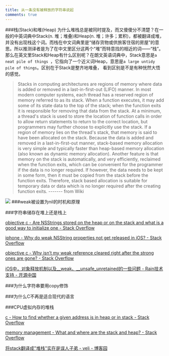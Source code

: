 ```yaml
---
title: 从一条没有被释放的字符串说起
comments: true
---
```


###栈(Stack)和堆(Heap)
为什么堆栈总是被同时提及，而又傻傻分不清楚？在一般的中英词典中Stack(n. 堆；堆叠)和Heap(n. 堆；许多；累积)，都被翻译成堆，并没有出现栈这个词。而栈在中文词典里是“储存货物或供旅客住宿的房屋”的意思。所以推测译者是为了在中文里区分这两个“堆”而特意找的相近的词——“栈”。
那么在英文里Stack和Heap有什么区别呢？在朗文英语词典中，Stack意思是`a neat pile of things `，它指向了一个近义词Heap，意思是`a large untidy pile of things`。区别在于Stack是整齐地堆叠，
看到区别是不是有种恍然大悟的感觉。

> Stacks in computing architectures are regions of memory where data is added or removed in a last-in-first-out (LIFO) manner.
In most modern computer systems, each thread has a reserved region of memory referred to as its stack. When a function executes, it may add some of its state data to the top of the stack; when the function exits it is responsible for removing that data from the stack. At a minimum, a thread's stack is used to store the location of function calls in order to allow return statements to return to the correct location, but programmers may further choose to explicitly use the stack. If a region of memory lies on the thread's stack, that memory is said to have been allocated on the stack.
Because the data is added and removed in a last-in-first-out manner, stack-based memory allocation is very simple and typically faster than heap-based memory allocation (also known as dynamic memory allocation). Another feature is that memory on the stack is automatically, and very efficiently, reclaimed when the function exits, which can be convenient for the programmer if the data is no longer required. If however, the data needs to be kept in some form, then it must be copied from the stack before the function exits. Therefore, stack based allocation is suitable for temporary data or data which is no longer required after the creating function exits. ------- from Wiki

![ ]( /assets/_site/img/9c2VH.png )
###weak被设置为nil的时机和原理


###字符串储存在堆上还是栈上


[objective c - Are NSStrings stored on the heap or on the stack and what is a good way to initialize one - Stack Overflow](https://stackoverflow.com/questions/7376261/are-nsstrings-stored-on-the-heap-or-on-the-stack-and-what-is-a-good-way-to-initi)

[iphone - Why do weak NSString properties not get released in iOS? - Stack Overflow](https://stackoverflow.com/questions/11107729/why-do-weak-nsstring-properties-not-get-released-in-ios)

[objective c - Why isn’t my weak reference cleared right after the strong ones are gone? - Stack Overflow](https://stackoverflow.com/questions/15266367/why-isn-t-my-weak-reference-cleared-right-after-the-strong-ones-are-gone)

[iOS中，对象释放机制以及__weak、__unsafe_unretained的一些问题 - Rain技术支持 - 开源中国](https://my.oschina.net/rainwz/blog/1835660)

###为什么字符串要用copy修饰

###为什么C不再是适合现代的语言

###CPU虚拟内存的堆栈

[c - How to find whether a given address is in heap or in stack - Stack Overflow](https://stackoverflow.com/questions/33798216/how-to-find-whether-a-given-address-is-in-heap-or-in-stack)

[memory management - What and where are the stack and heap? - Stack Overflow](https://stackoverflow.com/questions/79923/what-and-where-are-the-stack-and-heap)

[将stack翻译成"堆栈"实在是误人子弟 - veli - 博客园](https://www.cnblogs.com/idorax/p/6277906.html)
